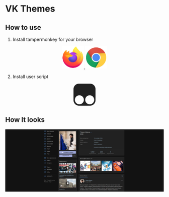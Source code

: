 # VK Themes

## How to use

1. Install tampermonkey for your browser

<p align='center'>
  <a href='https://addons.mozilla.org/ru/firefox/addon/tampermonkey/'>
    <img src='images/ff.png' alt='Firefox logo' title='Tampermonkey for Firefox' width='70px' />
  </a>

  <a href='https://chrome.google.com/webstore/detail/tampermonkey/dhdgffkkebhmkfjojejmpbldmpobfkfo'>
    <img src='images/gh.png' alt='Google Chrome logo' title='Tampermonkey for Google Chrome' width='70px' />
  </a>
</p>

2. Install user script

<p align='center'>
  <a href='https://raw.githubusercontent.com/klaseca/vk-themes/master/vk.user.js'>
    <img src='images/tm.png' alt='Tampermonkey logo' title='Tampermonkey script' width='70px' />
  </a>
</p>

## How It looks

![How It looks](images/view.png)
